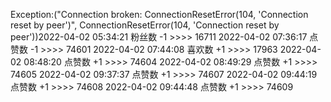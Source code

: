 Exception:("Connection broken: ConnectionResetError(104, 'Connection reset by peer')", ConnectionResetError(104, 'Connection reset by peer'))2022-04-02  05:34:21   粉丝数 -1 >>>> 16711
2022-04-02  07:36:17   点赞数 -1 >>>> 74601
2022-04-02  07:44:08   喜欢数 +1 >>>> 17963
2022-04-02  08:48:20   点赞数 +1 >>>> 74604
2022-04-02  08:49:29   点赞数 +1 >>>> 74605
2022-04-02  09:37:37   点赞数 +1 >>>> 74607
2022-04-02  09:44:19   点赞数 +1 >>>> 74608
2022-04-02  09:44:48   点赞数 +1 >>>> 74609
